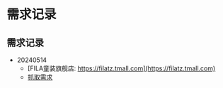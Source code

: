 # 需求记录


## 需求记录

- 20240514
  - [FILA童装旗舰店: https://filatz.tmall.com](https://filatz.tmall.com)
  - [抓取需求](https://qwvqy1gyfp2.feishu.cn/wiki/G2y8weiiZilHiVk6Uaec6UMVn9g?from=from_copylink)


